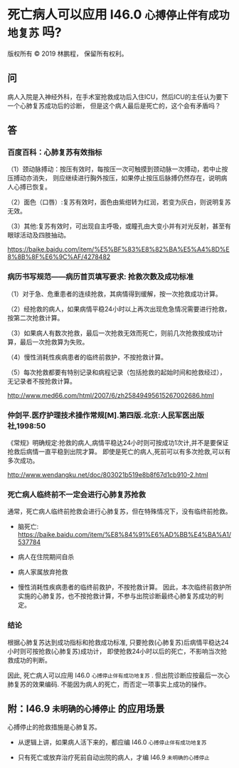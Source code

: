 # 死亡病人可以应用 I46.0 `心搏停止伴有成功地复苏` 吗?

版权所有 © 2019 林鹏程， 保留所有权利。

## 问

病人入院是入神经外科，在手术室抢救成功后入住ICU，然后ICU的主任认为要下一个心肺复苏成功后的诊断，
但是这个病人最后是死亡的，这个会有矛盾吗？

## 答

### 百度百科：心肺复苏有效指标

（1）颈动脉搏动：按压有效时，每按压一次可触摸到颈动脉一次搏动，若中止按压搏动亦消失，
则应继续进行胸外按压，如果停止按压后脉搏仍然存在，说明病人心搏已恢复。

（2）面色（口唇）:复苏有效时，面色由紫绀转为红润，若变为灰白，则说明复苏无效。

（3）其他:复苏有效时，可出现自主呼吸，或瞳孔由大变小并有对光反射，甚至有眼球活动及四肢抽动。

https://baike.baidu.com/item/%E5%BF%83%E8%82%BA%E5%A4%8D%E8%8B%8F%E6%9C%AF/4278482

### 病历书写规范——病历首页填写要求: 抢救次数及成功标准

（1）对于急、危重患者的连续抢救，其病情得到缓解，按一次抢救成功计算。

（2）经抢救的病人，如果病情平稳24小时以上再次出现危急情况需要进行抢救，按第二次抢救计算。

（3）如果病人有数次抢救，最后一次抢救无效而死亡，则前几次抢救按成功计算，最后一次抢救算为失败。

（4）慢性消耗性疾病患者的临终前救护，不按抢救计算。

（5）每次抢救都要有特别记录和病程记录（包括抢救的起始时间和抢救经过），无记录者不按抢救计算。

http://www.med66.com/html/2007/6/zh25849495615267002686.html

### 仲剑平.医疗护理技术操作常规[M].第四版.北京:人民军医出版社,1998:50

《常规》明确规定:抢救的病人,病情平稳达24小时则可按成功1次计,并不是要保证抢救后病情一直平稳到出院才算。
即使是死亡的病人,死前可以有多次抢救,可以有多次成功。

http://www.wendangku.net/doc/803021b519e8b8f67d1cb910-2.html

### 死亡病人临终前不一定会进行心肺复苏抢救 

通常，死亡病人临终前抢救会进行心肺复苏，但在特殊情况下，没有临终前抢救。

- 脑死亡: https://baike.baidu.com/item/%E8%84%91%E6%AD%BB%E4%BA%A1/537784

- 病人在住院期间自杀

- 病人家属放弃抢救

- 慢性消耗性疾病患者的临终前救护，不按抢救计算。
  因此，本次临终前救护所实施的心肺复苏，也不按抢救计算，不参与出院诊断最终心肺复苏成功的判定。

### 结论

根据心肺复苏达到成功指标和抢救成功标准,
只要抢救(心肺复苏)后病情平稳达24小时则可按抢救(心肺复苏)成功计，
即使抢救24小时以后的死亡，不影响当次抢救成功的判断。 

因此, 死亡病人可以应用 I46.0 `心搏停止伴有成功地复苏` .
但出院诊断应按最后一次心肺复苏的效果编码.
不能因为病人的死亡，而否定一项事实上成功的操作。

## 附：I46.9 `未明确的心搏停止` 的应用场景

心搏停止的抢救措施是心肺复苏。

- 从逻辑上讲，如果病人活下来的，都应编 I46.0 `心搏停止伴有成功地复苏`

- 只有死亡或放弃治疗死前自动出院的病人，才编 I46.9 `未明确的心搏停止`

